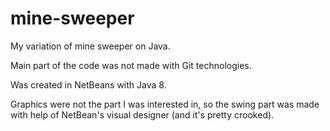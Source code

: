 # mine-sweeper
My variation of mine sweeper on Java.

Main part of the code was not made with Git technologies.

Was created in NetBeans with Java 8.

Graphics were not the part I was interested in, so the swing part was made with help of NetBean's visual designer (and it's pretty crooked).
